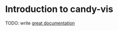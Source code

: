 # Introduction to candy-vis

TODO: write [great documentation](http://jacobian.org/writing/what-to-write/)

